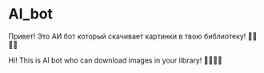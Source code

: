 # AI_bot

Привет! Это АИ бот который скачивает картинки в твою библиотеку! 📖📖📖📖

Hi! This is AI bot who can download images in your library! 📖📖📖📖





